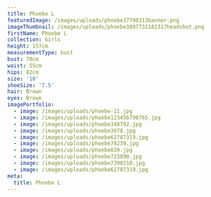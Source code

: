 ```yaml
---
title: Phoebe L
featuredImage: /images/uploads/phoebe37798313banner.png
imageThumbnail: /images/uploads/phoebe3897732182317headshot.png
firstName: Phoebe L
collection: Girls
height: 157cm
measurementType: bust
bust: 70cm
waist: 55cm
hips: 82cm
size: '10'
shoeSize: '7.5'
hair: Brown
eyes: Brown
imagePortfolio:
  - image: /images/uploads/phoebe-11.jpg
  - image: /images/uploads/phoebe123456798765.jpg
  - image: /images/uploads/phoebe348792.jpg
  - image: /images/uploads/phoebe3678.jpg
  - image: /images/uploads/phoebe62787319.jpg
  - image: /images/uploads/phoebe78239.jpg
  - image: /images/uploads/phoebe839.jpg
  - image: /images/uploads/phoebe723890.jpg
  - image: /images/uploads/phoebe7398210.jpg
  - image: /images/uploads/phoebe62787319.jpg
meta:
  title: Phoebe L
---
```


